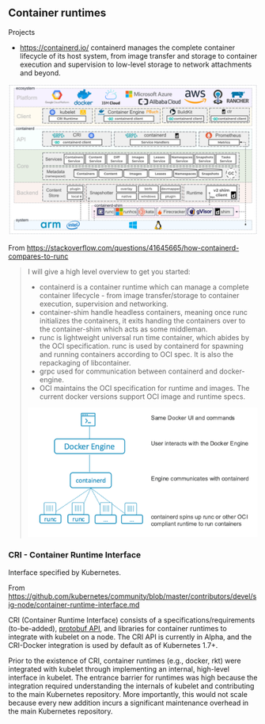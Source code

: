 ## Container runtimes



Projects

* https://containerd.io/
containerd manages the complete container lifecycle of its host system, from image transfer and storage to container execution and supervision to low-level storage to network attachments and beyond.


![architecture](architecture.png)




From https://stackoverflow.com/questions/41645665/how-containerd-compares-to-runc

> I will give a high level overview to get you started:
>
> * containerd is a container runtime which can manage a complete container lifecycle - from image transfer/storage to container execution, supervision and networking.
> * container-shim handle headless containers, meaning once runc initializes the containers, it exits handing the containers over to the container-shim which acts as some middleman.
>* runc is lightweight universal run time container, which abides by the OCI specification. runc is used by containerd for spawning and running containers according to OCI spec. It is also the repackaging of libcontainer.
>* grpc used for communication between containerd and docker-engine.
>* OCI maintains the OCI specification for runtime and images. The current docker versions support OCI image and runtime specs.
>
> ![image info](docker-containerd-runc.png)



### CRI - Container Runtime Interface

Interface specified by Kubernetes.

From https://github.com/kubernetes/community/blob/master/contributors/devel/sig-node/container-runtime-interface.md

CRI (Container Runtime Interface) consists of a specifications/requirements (to-be-added), [protobuf API](https://github.com/kubernetes/kubernetes/tree/master/staging/src/k8s.io/cri-api/pkg/apis/runtime/v1), and libraries for container runtimes to integrate with kubelet on a node. The CRI API is currently in Alpha, and the CRI-Docker integration is used by default as of Kubernetes 1.7+.

Prior to the existence of CRI, container runtimes (e.g., docker, rkt) were integrated with kubelet through implementing an internal, high-level interface in kubelet. The entrance barrier for runtimes was high because the integration required understanding the internals of kubelet and contributing to the main Kubernetes repository. More importantly, this would not scale because every new addition incurs a significant maintenance overhead in the main Kubernetes repository.
